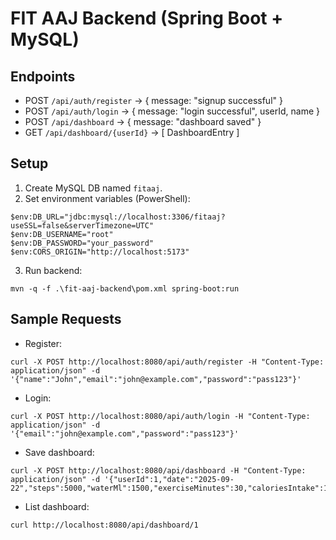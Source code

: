 # FIT AAJ Backend (Spring Boot + MySQL)

## Endpoints
- POST `/api/auth/register` → { message: "signup successful" }
- POST `/api/auth/login` → { message: "login successful", userId, name }
- POST `/api/dashboard` → { message: "dashboard saved" }
- GET `/api/dashboard/{userId}` → [ DashboardEntry ]

## Setup
1. Create MySQL DB named `fitaaj`.
2. Set environment variables (PowerShell):
```
$env:DB_URL="jdbc:mysql://localhost:3306/fitaaj?useSSL=false&serverTimezone=UTC"
$env:DB_USERNAME="root"
$env:DB_PASSWORD="your_password"
$env:CORS_ORIGIN="http://localhost:5173"
```
3. Run backend:
```
mvn -q -f .\fit-aaj-backend\pom.xml spring-boot:run
```

## Sample Requests
- Register:
```
curl -X POST http://localhost:8080/api/auth/register -H "Content-Type: application/json" -d '{"name":"John","email":"john@example.com","password":"pass123"}'
```
- Login:
```
curl -X POST http://localhost:8080/api/auth/login -H "Content-Type: application/json" -d '{"email":"john@example.com","password":"pass123"}'
```
- Save dashboard:
```
curl -X POST http://localhost:8080/api/dashboard -H "Content-Type: application/json" -d '{"userId":1,"date":"2025-09-22","steps":5000,"waterMl":1500,"exerciseMinutes":30,"caloriesIntake":1800}'
```
- List dashboard:
```
curl http://localhost:8080/api/dashboard/1
```
